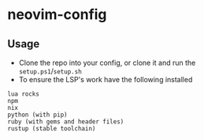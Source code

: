 # neovim-config

## Usage
* Clone the repo into your config, or clone it and run the `setup.ps1`/`setup.sh`
* To ensure the LSP's work have the following installed 
```
lua rocks
npm
nix
python (with pip)
ruby (with gems and header files)
rustup (stable toolchain)
```

